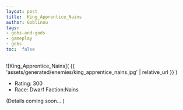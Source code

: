 ```yaml
---
layout: post
title:  King_Apprentice_Nains
author: Goblinou
tags:
- gobs-and-gods
- gameplay
- gobs
toc:  false
---
```


![King_Apprentice_Nains]( {{ 'assets/generated/enemies/king_apprentice_nains.jpg' | relative_url }} )
- Rating: 300
- Race: Dwarf  Faction:Nains

(Details coming soon... )